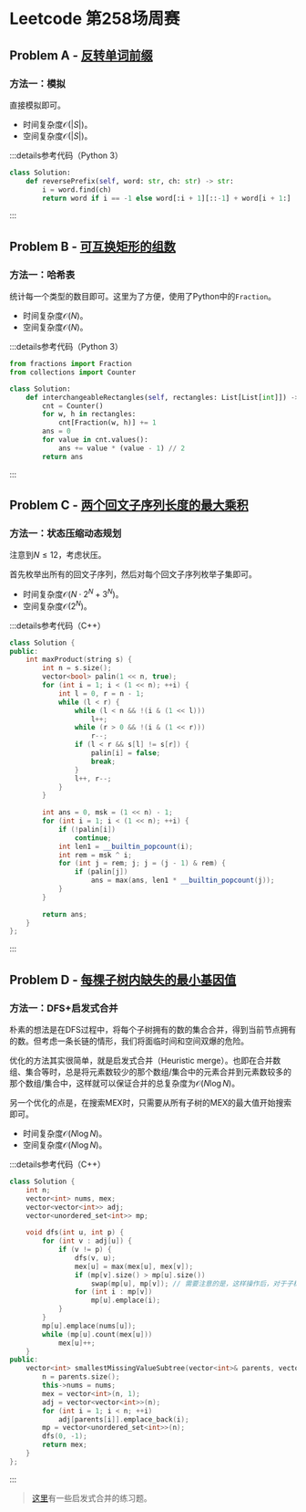 # Leetcode 第258场周赛

## Problem A - [反转单词前缀](https://leetcode.cn/problems/reverse-prefix-of-word/)

### 方法一：模拟

直接模拟即可。

- 时间复杂度$\mathcal{O}(|S|)$。
- 空间复杂度$\mathcal{O}(|S|)$。

:::details参考代码（Python 3）

```python
class Solution:
    def reversePrefix(self, word: str, ch: str) -> str:
        i = word.find(ch)
        return word if i == -1 else word[:i + 1][::-1] + word[i + 1:]
```

:::

## Problem B - [可互换矩形的组数](https://leetcode.cn/problems/number-of-pairs-of-interchangeable-rectangles/)

### 方法一：哈希表

统计每一个类型的数目即可。这里为了方便，使用了Python中的`Fraction`。

- 时间复杂度$\mathcal{O}(N)$。
- 空间复杂度$\mathcal{O}(N)$。

:::details参考代码（Python 3）

```python
from fractions import Fraction
from collections import Counter

class Solution:
    def interchangeableRectangles(self, rectangles: List[List[int]]) -> int:
        cnt = Counter()
        for w, h in rectangles:
            cnt[Fraction(w, h)] += 1
        ans = 0
        for value in cnt.values():
            ans += value * (value - 1) // 2
        return ans
```

:::

## Problem C - [两个回文子序列长度的最大乘积](https://leetcode.cn/problems/maximum-product-of-the-length-of-two-palindromic-subsequences/)

### 方法一：状态压缩动态规划

注意到$N\le12$，考虑状压。

首先枚举出所有的回文子序列，然后对每个回文子序列枚举子集即可。

- 时间复杂度$\mathcal{O}(N\cdot2^N+3^N)$。
- 空间复杂度$\mathcal{O}(2^N)$。

:::details参考代码（C++）

```cpp
class Solution {
public:
    int maxProduct(string s) {
        int n = s.size();
        vector<bool> palin(1 << n, true);
        for (int i = 1; i < (1 << n); ++i) {
            int l = 0, r = n - 1;
            while (l < r) {
                while (l < n && !(i & (1 << l)))
                    l++;
                while (r > 0 && !(i & (1 << r)))
                    r--;
                if (l < r && s[l] != s[r]) {
                    palin[i] = false;
                    break;
                }
                l++, r--;
            }
        }
        
        int ans = 0, msk = (1 << n) - 1;
        for (int i = 1; i < (1 << n); ++i) {
            if (!palin[i])
                continue;
            int len1 = __builtin_popcount(i);
            int rem = msk ^ i;
            for (int j = rem; j; j = (j - 1) & rem) {
                if (palin[j])
                    ans = max(ans, len1 * __builtin_popcount(j));
            }
        }
        
        return ans;
    }
};
```

:::

## Problem D - [每棵子树内缺失的最小基因值](https://leetcode.cn/problems/smallest-missing-genetic-value-in-each-subtree/)

### 方法一：DFS+启发式合并

朴素的想法是在DFS过程中，将每个子树拥有的数的集合合并，得到当前节点拥有的数。但考虑一条长链的情形，我们将面临时间和空间双爆的危险。

优化的方法其实很简单，就是启发式合并（Heuristic merge）。也即在合并数组、集合等时，总是将元素数较少的那个数组/集合中的元素合并到元素数较多的那个数组/集合中，这样就可以保证合并的总复杂度为$\mathcal{O}(N\log N)$。

另一个优化的点是，在搜索MEX时，只需要从所有子树的MEX的最大值开始搜索即可。

- 时间复杂度$\mathcal{O}(N\log N)$。
- 空间复杂度$\mathcal{O}(N\log N)$。

:::details参考代码（C++）

```cpp
class Solution {
    int n;
    vector<int> nums, mex;
    vector<vector<int>> adj;
    vector<unordered_set<int>> mp;
    
    void dfs(int u, int p) {
        for (int v : adj[u]) {
            if (v != p) {
                dfs(v, u);
                mex[u] = max(mex[u], mex[v]);
                if (mp[v].size() > mp[u].size())
                    swap(mp[u], mp[v]); // 需要注意的是，这样操作后，对于子树中的点，`mp[v]`就不一定和`v`对应了。但因为它们之后不会再被用到，所以也没有影响。
                for (int i : mp[v])
                    mp[u].emplace(i);
            }
        }
        mp[u].emplace(nums[u]);
        while (mp[u].count(mex[u]))
            mex[u]++;
    }
public:
    vector<int> smallestMissingValueSubtree(vector<int>& parents, vector<int>& nums) {
        n = parents.size();
        this->nums = nums;
        mex = vector<int>(n, 1);
        adj = vector<vector<int>>(n);
        for (int i = 1; i < n; ++i)
            adj[parents[i]].emplace_back(i);
        mp = vector<unordered_set<int>>(n);
        dfs(0, -1);
        return mex;
    }
};
```

:::

> [这里](/docs/basic/heuristic-merge/)有一些启发式合并的练习题。
